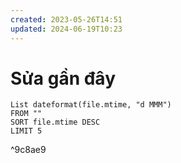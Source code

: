 ```yaml
---
created: 2023-05-26T14:51
updated: 2024-06-19T10:23
---
```

# Sửa gần đây
```dataview
List dateformat(file.mtime, "d MMM") 
FROM ""
SORT file.mtime DESC
LIMIT 5
```

^9c8ae9
